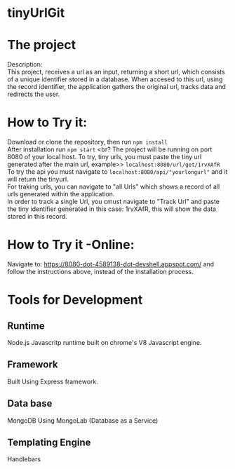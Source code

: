 # tinyUrlGit
# The project
 Description:
 <br>
 This project, receives a url as an input, returning a short url, which consists of a unique identifier stored in a database. When accesed to this url, using the record identifier, the application gathers the original url, tracks data and redirects the user. 
# How to Try it:
Download or clone the repository, then run `npm install` <br> After installation run `npm start` <br? The project will be running on port 8080 of your local host. To try, tiny urls, you must paste the tiny url generated after the main url, example>> `localhost:8080/url/get/1rvXAfR` <br> To try the api you must navigate to `localhost:8080/api/"yourlongurl"` and it will return the tinyurl. <br> For traking urls, you can navigate to "all Urls" which shows a record of all urls generated within the application. <br> In order to track a single Url, you cmust navigate to "Track Url" and paste the tiny identifier generated in this case: 1rvXAfR, this will show the data stored in this record. <br>
# How to Try it -Online:
Navigate to: https://8080-dot-4589138-dot-devshell.appspot.com/ and follow the instructions above, instead of the installation process. 
# Tools for Development
## Runtime
 Node.js
 Javascritp runtime built on chrome's V8 Javascript engine.
## Framework
 Built Using Express framework. 
## Data base
 MongoDB
 Using MongoLab (Database as a Service)
## Templating Engine
 Handlebars

